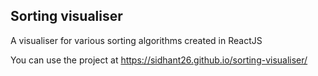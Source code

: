 ## Sorting visualiser 
A visualiser for various sorting algorithms created in ReactJS

You can use the project at https://sidhant26.github.io/sorting-visualiser/
